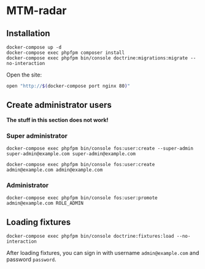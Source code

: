 # MTM-radar

## Installation

```
docker-compose up -d
docker-compose exec phpfpm composer install
docker-compose exec phpfpm bin/console doctrine:migrations:migrate --no-interaction
```

Open the site:

```sh
open "http://$(docker-compose port nginx 80)"
```

## Create administrator users

<strong>The stuff in this section does not work!</strong>

### Super administrator

```
docker-compose exec phpfpm bin/console fos:user:create --super-admin super-admin@example.com super-admin@example.com
```

```
docker-compose exec phpfpm bin/console fos:user:create admin@example.com admin@example.com
```

### Administrator

```
docker-compose exec phpfpm bin/console fos:user:promote admin@example.com ROLE_ADMIN
```

## Loading fixtures

```
docker-compose exec phpfpm bin/console doctrine:fixtures:load --no-interaction
```

After loading fixtures, you can sign in with username `admin@example.com` and password `password`.
